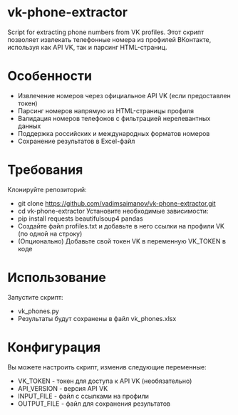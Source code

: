 # vk-phone-extractor
Script for extracting phone numbers from VK profiles. 
Этот скрипт позволяет извлекать телефонные номера из профилей ВКонтакте, используя как API VK, так и парсинг HTML-страниц.
# Особенности
- Извлечение номеров через официальное API VK (если предоставлен токен)
- Парсинг номеров напрямую из HTML-страницы профиля
- Валидация номеров телефонов с фильтрацией нерелевантных данных
- Поддержка российских и международных форматов номеров
- Сохранение результатов в Excel-файл
# Требования
Клонируйте репозиторий:
- git clone https://github.com/vadimsaimanov/vk-phone-extractor.git
- cd vk-phone-extractor
Установите необходимые зависимости:
- pip install requests beautifulsoup4 pandas
- Создайте файл profiles.txt и добавьте в него ссылки на профили VK (по одной на строку)
- (Опционально) Добавьте свой токен VK в переменную VK_TOKEN в коде
# Использование
Запустите скрипт:
- vk_phones.py
- Результаты будут сохранены в файл vk_phones.xlsx
# Конфигурация
Вы можете настроить скрипт, изменив следующие переменные:
- VK_TOKEN - токен для доступа к API VK (необязательно)
- API_VERSION - версия API VK
- INPUT_FILE - файл с ссылками на профили
- OUTPUT_FILE - файл для сохранения результатов

